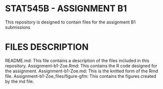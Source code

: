 # STAT545B - ASSIGNMENT B1
This repository is designed to contain files for the assignment B1 submissions
# FILES DESCRIPTION
README.md: This file contains a description of the files included in this repository.
Assignment-b1-Zoe.Rmd: This contains the R code designed for the assignment.
Assignment-b1-Zoe.md: This is the knitted form of the Rmd file.
Assignment-b1-Zoe_files/figure-gfm: This contains the figures created by the md file.
